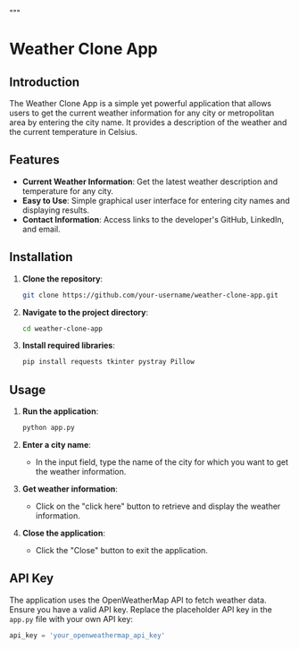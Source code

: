"""
# Weather Clone App

## Introduction

The Weather Clone App is a simple yet powerful application that allows users to get the current weather information for any city or metropolitan area by entering the city name. It provides a description of the weather and the current temperature in Celsius.

## Features

- **Current Weather Information**: Get the latest weather description and temperature for any city.
- **Easy to Use**: Simple graphical user interface for entering city names and displaying results.
- **Contact Information**: Access links to the developer's GitHub, LinkedIn, and email.

## Installation

1. **Clone the repository**:
    ```sh
    git clone https://github.com/your-username/weather-clone-app.git
    ```
2. **Navigate to the project directory**:
    ```sh
    cd weather-clone-app
    ```
3. **Install required libraries**:
    ```sh
    pip install requests tkinter pystray Pillow
    ```

## Usage

1. **Run the application**:
    ```sh
    python app.py
    ```
2. **Enter a city name**:
    - In the input field, type the name of the city for which you want to get the weather information.
      
3. **Get weather information**:
    - Click on the "click here" button to retrieve and display the weather information.
      
4. **Close the application**:
    - Click the "Close" button to exit the application.

## API Key

The application uses the OpenWeatherMap API to fetch weather data. Ensure you have a valid API key. Replace the placeholder API key in the `app.py` file with your own API key:
```python
api_key = 'your_openweathermap_api_key'
